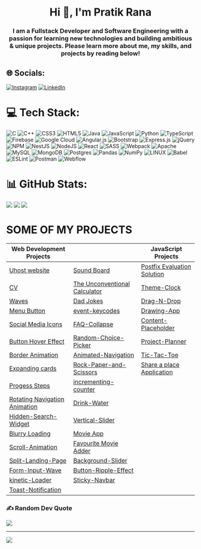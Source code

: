 

<h1 align="center">Hi 👋, I'm Pratik Rana</h1>
<h3 align="center">I am a Fullstack Developer and Software Engineering with a passion for learning new technologies and building ambitious & unique projects. Please learn more about me, my skills, and projects by reading below!</h3>

## 🌐 Socials:
[![Instagram](https://img.shields.io/badge/Instagram-%23E4405F.svg?logo=Instagram&logoColor=white)](https://www.instagram.com/rana_pratik_16/) [![LinkedIn](https://img.shields.io/badge/LinkedIn-%230077B5.svg?logo=linkedin&logoColor=white)](https://www.linkedin.com/in/pratik-rana-587aaa214/) 

# 💻 Tech Stack:
![C](https://img.shields.io/badge/c-%2300599C.svg?style=for-the-badge&logo=c&logoColor=white) ![C++](https://img.shields.io/badge/c++-%2300599C.svg?style=for-the-badge&logo=c%2B%2B&logoColor=white) ![CSS3](https://img.shields.io/badge/css3-%231572B6.svg?style=for-the-badge&logo=css3&logoColor=white) ![HTML5](https://img.shields.io/badge/html5-%23E34F26.svg?style=for-the-badge&logo=html5&logoColor=white) ![Java](https://img.shields.io/badge/java-%23ED8B00.svg?style=for-the-badge&logo=java&logoColor=white) ![JavaScript](https://img.shields.io/badge/javascript-%23323330.svg?style=for-the-badge&logo=javascript&logoColor=%23F7DF1E) ![Python](https://img.shields.io/badge/python-3670A0?style=for-the-badge&logo=python&logoColor=ffdd54) ![TypeScript](https://img.shields.io/badge/typescript-%23007ACC.svg?style=for-the-badge&logo=typescript&logoColor=white) ![Firebase](https://img.shields.io/badge/firebase-%23039BE5.svg?style=for-the-badge&logo=firebase) ![Google Cloud](https://img.shields.io/badge/Google%20Cloud-%234285F4.svg?style=for-the-badge&logo=google-cloud&logoColor=white) ![Angular.js](https://img.shields.io/badge/angular.js-%23E23237.svg?style=for-the-badge&logo=angularjs&logoColor=white) ![Bootstrap](https://img.shields.io/badge/bootstrap-%23563D7C.svg?style=for-the-badge&logo=bootstrap&logoColor=white) ![Express.js](https://img.shields.io/badge/express.js-%23404d59.svg?style=for-the-badge&logo=express&logoColor=%2361DAFB) ![jQuery](https://img.shields.io/badge/jquery-%230769AD.svg?style=for-the-badge&logo=jquery&logoColor=white) ![NPM](https://img.shields.io/badge/NPM-%23000000.svg?style=for-the-badge&logo=npm&logoColor=white) ![NestJS](https://img.shields.io/badge/nestjs-%23E0234E.svg?style=for-the-badge&logo=nestjs&logoColor=white) ![NodeJS](https://img.shields.io/badge/node.js-6DA55F?style=for-the-badge&logo=node.js&logoColor=white) ![React](https://img.shields.io/badge/react-%2320232a.svg?style=for-the-badge&logo=react&logoColor=%2361DAFB) ![SASS](https://img.shields.io/badge/SASS-hotpink.svg?style=for-the-badge&logo=SASS&logoColor=white) ![Webpack](https://img.shields.io/badge/webpack-%238DD6F9.svg?style=for-the-badge&logo=webpack&logoColor=black) ![Apache](https://img.shields.io/badge/apache-%23D42029.svg?style=for-the-badge&logo=apache&logoColor=white) ![MySQL](https://img.shields.io/badge/mysql-%2300f.svg?style=for-the-badge&logo=mysql&logoColor=white) ![MongoDB](https://img.shields.io/badge/MongoDB-%234ea94b.svg?style=for-the-badge&logo=mongodb&logoColor=white) ![Postgres](https://img.shields.io/badge/postgres-%23316192.svg?style=for-the-badge&logo=postgresql&logoColor=white) ![Pandas](https://img.shields.io/badge/pandas-%23150458.svg?style=for-the-badge&logo=pandas&logoColor=white) ![NumPy](https://img.shields.io/badge/numpy-%23013243.svg?style=for-the-badge&logo=numpy&logoColor=white) ![LINUX](https://img.shields.io/badge/Linux-FCC624?style=for-the-badge&logo=linux&logoColor=black) ![Babel](https://img.shields.io/badge/Babel-F9DC3e?style=for-the-badge&logo=babel&logoColor=black) ![ESLint](https://img.shields.io/badge/ESLint-4B3263?style=for-the-badge&logo=eslint&logoColor=white) ![Postman](https://img.shields.io/badge/Postman-FF6C37?style=for-the-badge&logo=postman&logoColor=white) ![Webflow](https://img.shields.io/badge/Webflow-4353FF?style=for-the-badge&logo=webflow&logoColor=white)
# 📊 GitHub Stats:
![](https://github-readme-stats.vercel.app/api/top-langs/?username=pratikrana1612&theme=blue-green&hide_border=false&include_all_commits=false&count_private=false&layout=compact)
![](https://github-readme-stats.vercel.app/api?username=pratikrana1612&theme=blue-green&hide_border=false&include_all_commits=false&count_private=false)
![](https://github-readme-streak-stats.herokuapp.com/?user=pratikrana1612&theme=blue-green&hide_border=false)


# SOME OF MY PROJECTS
| Web Development Projects                                                                         |                                                                                                  | JavaScript Projects                                                                |
| ------------------------------------------------------------------------------------------------ | ------------------------------------------------------------------------------------------------ | ---------------------------------------------------------------------------------- |
| [Uhost website](https://pratikrana1612.github.io/uhostwebsite/index.html)                        | [Sound Board](https://pratikrana1612.github.io/Sound-Board/)                                     | [Postfix Evaluation Solution](https://pratikrana1612.github.io/Postfix-Evalution/) |
| [CV](https://pratikrana1612.github.io/CV/)                                                       | [The Unconventional Calculator](https://pratikrana1612.github.io/The-Unconventional-Calculator/) | [Theme-Clock](https://pratikrana1612.github.io/Theme-Clock/)                       |
| [Waves](https://pratikrana1612.github.io/waves/)                                                 | [Dad Jokes](https://pratikrana1612.github.io/Dad-Jokes/)                                         | [Drag-N-Drop](https://pratikrana1612.github.io/Drag-N-Drop/)                       |
| [Menu Button](https://pratikrana1612.github.io/Menu-button/)                                     | [event-keycodes](https://pratikrana1612.github.io/event-keycodes/)                               | [Drawing-App](https://pratikrana1612.github.io/Drawing-App/)                       |
| [Social Media Icons](https://pratikrana1612.github.io/social-media-icons/)                       | [FAQ-Collapse](https://pratikrana1612.github.io/FAQ-Collapse/)                                   | [Content-Placeholder](https://pratikrana1612.github.io/Content-Placeholder/)       |
| [Button Hover Effect](https://pratikrana1612.github.io/button-hover-effect/)                     | [Random-Choice-Picker](https://pratikrana1612.github.io/Random-Choice-Picker/)                   | [Project-Planner](https://pratikrana1612.github.io/Project-Planner/)               |
| [Border Animation](https://pratikrana1612.github.io/Border-Animation/)                           | [Animated-Navigation](https://pratikrana1612.github.io/Animated-Navigation/)                     | [Tic-Tac-Toe](https://pratikrana1612.github.io/Tic-Tac-Toe-/)                      |
| [Expanding cards](https://pratikrana1612.github.io/Expanding-Cards/)                             | [Rock-Paper-and-Scissors](https://pratikrana1612.github.io/Rock-Paper-and-Scissors/)             | [Share a place Application](https://place-finder-project-pratik.web.app/)          |
| [Progess Steps](https://pratikrana1612.github.io/Progess-Steps/)                                 | [incrementing-counter](https://pratikrana1612.github.io/incrementing-counter/)                   |                                                                                    |
| [Rotating Navigation Animation](https://pratikrana1612.github.io/Rotating-Navigation-Animation/) | [Drink-Water](https://pratikrana1612.github.io/Drink-Water/)                                     |                                                                                    |
| [Hidden-Search-Widget](https://pratikrana1612.github.io/Hidden-Search-Widget/)                   | [Vertical-Slider](https://pratikrana1612.github.io/Vertical-Slider/)                             |
| [Blurry Loading](https://pratikrana1612.github.io/Blurry-Loading/)                               | [Movie App](https://pratikrana1612.github.io/Movie-App/)                                         |
| [Scroll-Animation](https://pratikrana1612.github.io/Scroll-Animation/)                           | [Favourite Movie Adder](https://pratikrana1612.github.io/Favourite-Movie-Adder/)                 |
| [Split-Landing-Page](https://pratikrana1612.github.io/Split-Landing-Page/)                       | [Background-Slider](https://pratikrana1612.github.io/Background-Slider/)                         |
| [Form-Input-Wave](https://pratikrana1612.github.io/Form-Input-Wave/)                             | [Button-Ripple-Effect](https://pratikrana1612.github.io/Button-Ripple-Effect/)                   |
| [kinetic-Loader](https://pratikrana1612.github.io/kinetic-Loader/)                               | [Sticky-Navbar](https://pratikrana1612.github.io/Sticky-Navbar/)                                 |
| [Toast-Notification](https://pratikrana1612.github.io/Toast-Notification/)                       |


### ✍️ Random Dev Quote
![](https://quotes-github-readme.vercel.app/api?type=horizontal&theme=dark)

---
[![](https://visitcount.itsvg.in/api?id=pratikrana1612&icon=0&color=0)](https://visitcount.itsvg.in)

<!-- Proudly created with GPRM ( https://gprm.itsvg.in ) -->
